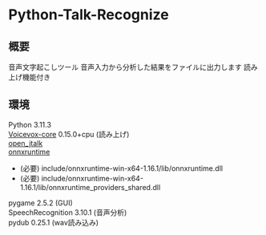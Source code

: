 # Python-Talk-Recognize

## 概要
音声文字起こしツール
音声入力から分析した結果をファイルに出力します
読み上げ機能付き

## 環境
Python 3.11.3  
[Voicevox-core](https://github.com/VOICEVOX/voicevox_core) 0.15.0+cpu (読み上げ)  
[open_jtalk](https://sourceforge.net/projects/open-jtalk/)  
[onnxruntime](https://github.com/microsoft/onnxruntime/releases/tag/v1.16.3)
- (必要) include/onnxruntime-win-x64-1.16.1/lib/onnxruntime.dll
- (必要) include/onnxruntime-win-x64-1.16.1/lib/onnxruntime_providers_shared.dll


pygame 2.5.2 (GUI)  
SpeechRecognition 3.10.1 (音声分析)  
pydub 0.25.1 (wav読み込み)  
